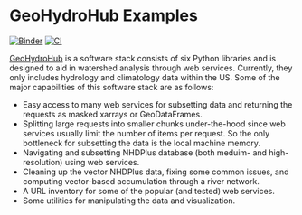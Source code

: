 # GeoHydroHub Examples

[![Binder](https://mybinder.org/badge_logo.svg)](https://mybinder.org/v2/gh/cheginit/geohydrohub-examples/HEAD)
[![CI](https://github.com/cheginit/geohydrohub-examples/actions/workflows/test.yml/badge.svg)](https://github.com/cheginit/geohydrohub-examples/actions/workflows/test.yml)

[GeoHydroHub](https://pygeohydro.readthedocs.io) is a software stack consists of six
Python libraries and is designed to aid in watershed analysis through web services.
Currently, they only includes hydrology and climatology data
within the US. Some of the major capabilities of this software stack are as follows:

* Easy access to many web services for subsetting data and returning the requests as masked
  xarrays or GeoDataFrames.
* Splitting large requests into smaller chunks under-the-hood since web services usually limit
  the number of items per request. So the only bottleneck for subsetting the data
  is the local machine memory.
* Navigating and subsetting NHDPlus database (both meduim- and high-resolution) using web services.
* Cleaning up the vector NHDPlus data, fixing some common issues, and computing vector-based
  accumulation through a river network.
* A URL inventory for some of the popular (and tested) web services.
* Some utilities for manipulating the data and visualization.
